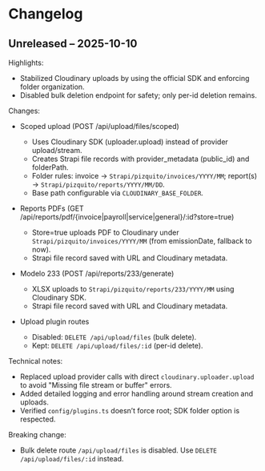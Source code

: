 # Changelog

## Unreleased – 2025-10-10

Highlights:
- Stabilized Cloudinary uploads by using the official SDK and enforcing folder organization.
- Disabled bulk deletion endpoint for safety; only per-id deletion remains.

Changes:
- Scoped upload (POST /api/upload/files/scoped)
  - Uses Cloudinary SDK (uploader.upload) instead of provider upload/stream.
  - Creates Strapi file records with provider_metadata (public_id) and folderPath.
  - Folder rules: invoice → `Strapi/pizquito/invoices/YYYY/MM`; report(s) → `Strapi/pizquito/reports/YYYY/MM/DD`.
  - Base path configurable via `CLOUDINARY_BASE_FOLDER`.

- Reports PDFs (GET /api/reports/pdf/{invoice|payroll|service|general}/:id?store=true)
  - Store=true uploads PDF to Cloudinary under `Strapi/pizquito/invoices/YYYY/MM` (from emissionDate, fallback to now).
  - Strapi file record saved with URL and Cloudinary metadata.

- Modelo 233 (POST /api/reports/233/generate)
  - XLSX uploads to `Strapi/pizquito/reports/233/YYYY/MM` using Cloudinary SDK.
  - Strapi file record saved with URL and Cloudinary metadata.

- Upload plugin routes
  - Disabled: `DELETE /api/upload/files` (bulk delete).
  - Kept: `DELETE /api/upload/files/:id` (per-id delete).

Technical notes:
- Replaced upload provider calls with direct `cloudinary.uploader.upload` to avoid "Missing file stream or buffer" errors.
- Added detailed logging and error handling around stream creation and uploads.
- Verified `config/plugins.ts` doesn’t force root; SDK folder option is respected.

Breaking change:
- Bulk delete route `/api/upload/files` is disabled. Use `DELETE /api/upload/files/:id` instead.